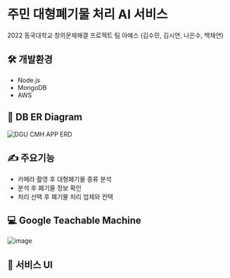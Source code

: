 # 주민 대형폐기물 처리 AI 서비스
  2022 동국대학교 창의문제해결 프로젝트 
  팀 아예스 (김수민, 김시연, 나은수, 백채연)


## 🛠️ 개발환경
- Node.js
- MongoDB
- AWS

## 🧩 DB ER Diagram
![DGU CMH APP ERD](https://user-images.githubusercontent.com/77263479/189514458-edff3173-a997-41c2-96ae-0ae0b5c56d3b.jpeg)

## ✍️ 주요기능
- 카메라 촬영 후 대형폐기물 종류 분석
- 분석 후 폐기물 정보 확인
- 처리 선택 후 폐기물 처리 업체와 컨택

## 💻 Google Teachable Machine
![image](https://user-images.githubusercontent.com/77263479/192004873-122c9e2a-62b9-494b-80e3-61686a1417fe.png)

## 📱 서비스 UI 
